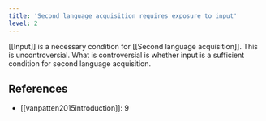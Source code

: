 ```yaml
---
title: 'Second language acquisition requires exposure to input'
level: 2
---
```


[[Input]] is a necessary condition for [[Second language acquisition]]. This is uncontroversial. What is controversial is whether input is a sufficient condition for second language acquisition.

## References

- [[vanpatten2015introduction]]: 9
